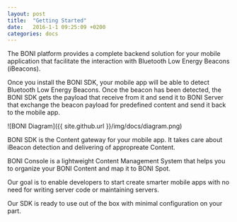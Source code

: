 ```yaml
---
layout: post
title:  "Getting Started"
date:   2016-1-1 09:25:09 +0200
categories: docs
---
```


The BONI platform provides a complete backend solution for your mobile application that facilitate the interaction with Bluetooth Low Energy Beacons (iBeacons).

Once you install the BONI SDK, your mobile app will be able to detect Bluetooth Low Energy Beacons. Once the beacon has been detected, the BONI SDK gets the payload that receive from it and send it to BONI Server that exchange the beacon payload for predefined content and send it back to the mobile app.

![BONI Diagram]({{ site.github.url }}/img/docs/diagram.png)

BONI SDK is the Content gateway for your mobile app. It takes care about iBeacon detection and delivering of appropreate Content.

BONI Console is a lightweight Content Management System that helps you to organize your BONI Content and map it to BONI Spot.

Our goal is to enable developers to start create smarter mobile apps with no need for writing server code or maintaining servers.

Our SDK is ready to use out of the box with minimal configuration on your part.
